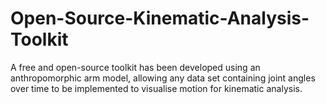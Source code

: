 # Open-Source-Kinematic-Analysis-Toolkit
A free and open-source toolkit has been developed using an anthropomorphic arm model, allowing any data set containing joint angles over time to be implemented to visualise motion for kinematic analysis.
